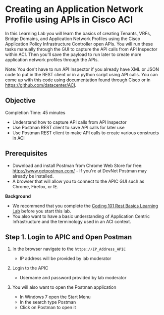 # Creating an Application Network Profile using APIs in Cisco ACI #

In this Learning Lab you will learn the basics of creating Tenants, VRFs, Bridge Domains, and Application Network Profiles using the Cisco Application Policy Infrastructure Controller open APIs. You will run these tasks manually through the GUI to capture the API calls from API Inspector within ACI. Then you'll save the payload to run later to create more application network profiles through the APIs.

Note: You don't have to run API Inspector if you already have XML or JSON code to put in the REST client or in a python script using API calls. You can come up with this code using documentation found through Cisco or in https://github.com/datacenter/ACI.

## Objective ##

Completion Time: 45 minutes

* Understand how to capture API calls from API Inspector
* Use Postman REST client to save API calls for later use
* Use Postman REST client to make API calls to create various constructs in ACI

## Prerequisites

* Download and install Postman from Chrome Web Store for free: https://www.getpostman.com/ - If you're at DevNet Postman may already be installed.
* A browser that will allow you to connect to the APIC GUI such as Chrome, Firefox, or IE.

**Background**
* We recommend that you complete the [Coding 101 Rest Basics Learning Lab](/#/labs/coding-101-rest-basics/step/1) before you start this lab.
* You also want to have a basic understanding of Application Centric Infrastructure and the terminology used in an ACI context.


## Step 1. Login to APIC and Open Postman

1. In the browser navigate to the `https://IP_Address_APIC`
	* IP address will be provided by lab moderator

2. Login to the APIC
    * Username and password provided by lab moderator

3. You will also want to open the Postman application
    * In Windows 7 open the Start Menu
    * In the search type Postman
    * Click on Postman to open it
